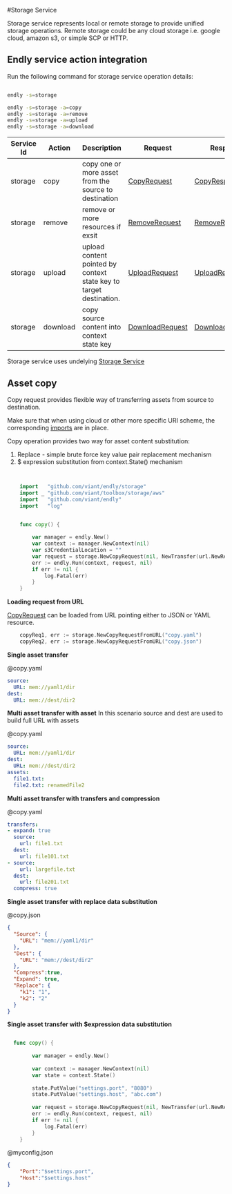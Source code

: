 #Storage Service

Storage  service represents local or remote storage to provide unified storage operations.
Remote storage could be any cloud storage i.e. google cloud, amazon s3, or simple SCP or HTTP.



<a name="endly"></a>
## Endly service action integration

Run the following command for storage service operation details:

```bash

endly -s=storage

endly -s=storage -a=copy
endly -s=storage -a=remove
endly -s=storage -a=upload
endly -s=storage -a=download

```
 


| Service Id | Action | Description | Request | Response |
| --- | --- | --- | --- | --- |
| storage | copy | copy one or more asset from the source to destination | [CopyRequest](service_storage_copy.go) | [CopyResponse](service_storage_copy.go) |
| storage | remove | remove or more resources if exsit | [RemoveRequest](service_storage_remove.go) | [RemoveResponse](service_storage_remove.go) |
| storage | upload | upload content pointed by context state key to target destination. | [UploadRequest](service_storage_copy.go) | [UploadResponse](service_storage_upload.go) |
| storage | download | copy source content into context state key | [DownloadRequest](service_storage_download.go) | [DownloadResponse](service_storage_download.go) |


Storage service uses undelying [Storage Service](https://github.com/viant/toolbox/tree/master/storage)


## Asset copy

Copy request provides flexible way of transferring  assets from source to destination.

Make sure that when using cloud or other more specific URI scheme, the corresponding [imports](https://github.com/viant/toolbox/tree/master/storage#import) are in place.

Copy operation provides two way for asset content substitution:
1) Replace - simple brute force key value pair replacement mechanism
2) $ expression substitution from context.State()  mechanism



```go


    import   "github.com/viant/endly/storage"
    import _ "github.com/viant/toolbox/storage/aws"
    import   "github.com/viant/endly"
    import   "log"


    func copy() {
    	
    	var manager = endly.New()
    	var context := manager.NewContext(nil)
    	var s3CredentialLocation = ""
    	var request = storage.NewCopyRequest(nil, NewTransfer(url.NewResource("s3://mybucket/asset1", s3CredentialLocation), url.NewResource("/tmp/asset1"), false, false, nil))
    	err := endly.Run(context, request, nil)
    	if err != nil {
    		log.Fatal(err)
    	}
    }


```

**Loading request from URL**

[CopyRequest](service_contract.go) can be loaded from URL pointing either to JSON or YAML resource.

```go
    copyReq1, err := storage.NewCopyRequestFromURL("copy.yaml")
    copyReq2, err := storage.NewCopyRequestFromURL("copy.json")

```


**Single asset transfer**


@copy.yaml

```yaml
source:
  URL: mem://yaml1/dir
dest:
  URL: mem://dest/dir2
``` 



**Multi asset transfer with asset** 
In this scenario source and dest are used to build full URL with assets


@copy.yaml

```yaml
source:
  URL: mem://yaml1/dir
dest:
  URL: mem://dest/dir2
assets:
  file1.txt:
  file2.txt: renamedFile2  
```

**Multi asset transfer with transfers and compression**
 
@copy.yaml

```yaml
transfers:
- expand: true
  source:
    url: file1.txt
  dest:
    url: file101.txt
- source:
    url: largefile.txt
  dest:
    url: file201.txt
  compress: true
```

**Single asset transfer with replace data substitution**


@copy.json
```json
{
  "Source": {
    "URL": "mem://yaml1/dir"
  },
  "Dest": {
    "URL": "mem://dest/dir2"
  },
  "Compress":true,
  "Expand": true,
  "Replace": {
    "k1": "1",
    "k2": "2"
  }
}
```



**Single asset transfer with $expression data substitution**


```go

  func copy() {
    	
    	var manager = endly.New()
    	  
    	var context := manager.NewContext(nil)
    	var state = context.State()
    	
    	state.PutValue("settings.port", "8080")
    	state.PutValue("settings.host", "abc.com")
    	
    	var request = storage.NewCopyRequest(nil, NewTransfer(url.NewResource("myconfig.json"), url.NewResource("/app/config/"), false, true, nil))
    	err := endly.Run(context, request, nil)
    	if err != nil {
    		log.Fatal(err)
    	}
    }


```

@myconfig.json
```json
{
    "Port":"$settings.port",
    "Host":"$settings.host"
}

```

